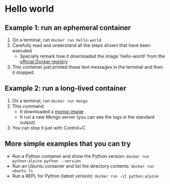 # Hello world

## Example 1: run an ephemeral container

1. On a terminal, run `docker run hello-world`
1. Carefully read and understand all the steps shown that have been executed
   - Specially remark how it downloaded the image 'hello-world' from the [official Docker registry](https://hub.docker.com/_/hello-world)
1. This container just printed those text messages in the terminal and then it stopped.

## Example 2: run a long-lived container

1. On a terminal, run `docker run mongo`
1. This command:
   - It downloaded a [mongo image](https://hub.docker.com/_/mongo)
   - It run a new Mongo server (you can see the logs in the standard output)
1. You can stop it just with Control+C

## More simple examples that you can try

- Run a Python container and show the Python version: `docker run python:alpine python --version`
- Run an Ubuntu container and list the directory contents: `docker run ubuntu ls`
- Run a REPL for Python (latest version): `docker run -it python:alpine`
